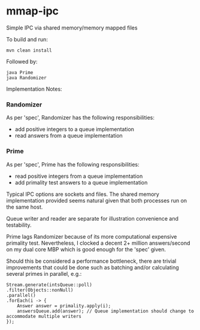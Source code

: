 # mmap-ipc
Simple IPC via shared memory/memory mapped files


To build and run:

```
mvn clean install
```

Followed by:
```
java Prime
java Randomizer
```


Implementation Notes:

### Randomizer
As per 'spec', Randomizer has the following responsibilities:
+ add positive integers to a queue implementation
+ read answers from a queue implementation

### Prime
As per 'spec', Prime has the following responsibilities:
+ read positive integers from a queue implementation
+ add primality test answers to a queue implementation

Typical IPC options are sockets and files. The shared memory implementation provided seems natural given that both processes run on the same host.

Queue writer and reader are separate for illustration convenience and testability.

Prime lags Randomizer because of its more computational expensive primality test. Nevertheless, I clocked a decent 2+ million answers/second on my dual core MBP which is good enough for the 'spec' given.

Should this be considered a performance bottleneck, there are trivial improvements that could be done such as batching and/or calculating several primes in parallel, e.g.:

```
Stream.generate(intsQueue::poll)
.filter(Objects::nonNull)
.parallel()
.forEach(i -> {
    Answer answer = primality.apply(i);
    answersQueue.add(answer); // Queue implementation should change to accommodate multiple writers
});
```

